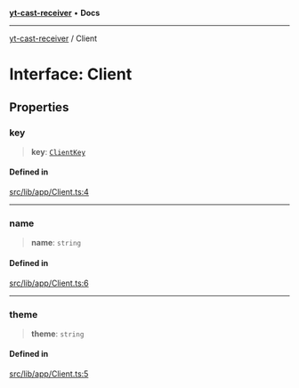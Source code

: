 [**yt-cast-receiver**](../README.md) • **Docs**

***

[yt-cast-receiver](../README.md) / Client

# Interface: Client

## Properties

### key

> **key**: [`ClientKey`](../type-aliases/ClientKey.md)

#### Defined in

[src/lib/app/Client.ts:4](https://github.com/patrickkfkan/yt-cast-receiver/blob/7898fbce0f56a5f9871c7ea968fa6c6f4e21202f/src/lib/app/Client.ts#L4)

***

### name

> **name**: `string`

#### Defined in

[src/lib/app/Client.ts:6](https://github.com/patrickkfkan/yt-cast-receiver/blob/7898fbce0f56a5f9871c7ea968fa6c6f4e21202f/src/lib/app/Client.ts#L6)

***

### theme

> **theme**: `string`

#### Defined in

[src/lib/app/Client.ts:5](https://github.com/patrickkfkan/yt-cast-receiver/blob/7898fbce0f56a5f9871c7ea968fa6c6f4e21202f/src/lib/app/Client.ts#L5)

